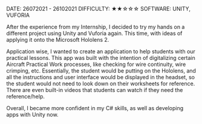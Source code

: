 DATE: 26072021 - 26102021 DIFFICULTY: ★★☆☆☆ SOFTWARE: UNITY, VUFORIA

After the experience from my Internship, I decided to try my hands on a different project using Unity and Vuforia again. This time, with ideas of applying it onto the Microsoft Hololens 2.

Application wise, I wanted to create an application to help students with our practical lessons. This app was built with the intention of digitalizing certain Aircraft Practical Work processes, like checking for wire
continuity, wire crimping, etc. Essentially, the student would be putting on the Hololens, and all the instructions and user interface would be displayed in the headset, so the student would not need to look down on
their worksheets for reference. There are even built-in videos that students can watch if they need the reference/help.

Overall, I became more confident in my C# skills, as well as developing apps with Unity now.

